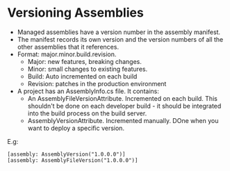 # Versioning Assemblies

  * Managed assemblies have a version number in the assembly manifest.
  * The manifest records its own version and the version numbers of all the other assemblies that it references.
  * Format: major.minor.build.revision. 
    * Major: new features, breaking changes.
    * Minor: small changes to existing features.
    * Build: Auto incremented on each build
    * Revision: patches in the production environment
  * A project has an AssemblyInfo.cs file. It contains: 
    * An AssemblyFileVersionAttribute. Incremented on each build. This shouldn't be done on each developer build - it should be integrated into the build process on the build server.
    * AssemblyVersionAttribute. Incremented manually. DOne when you want to deploy a specific version.

E.g:

    [assembly: AssemblyVersion("1.0.0.0")]
    [assembly: AssemblyFileVersion("1.0.0.0")]

<!--stackedit_data:
eyJoaXN0b3J5IjpbLTIwMjI3MTcxNjIsMjA4NTI4NjU5NiwtMj
cwODMyMzA5XX0=
-->